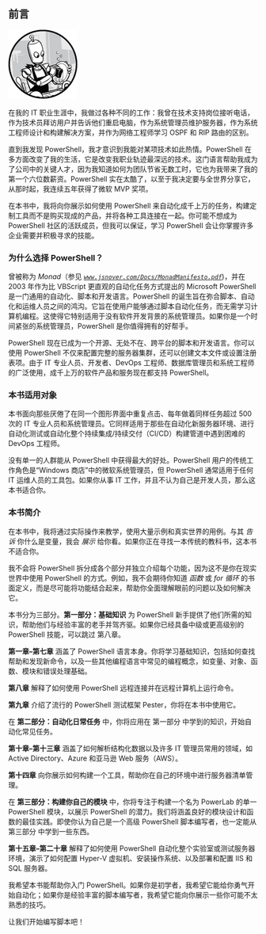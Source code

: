 ## 前言

![图片](img/common.jpg)

在我的 IT 职业生涯中，我做过各种不同的工作：我曾在技术支持岗位接听电话，作为技术员拜访用户并告诉他们重启电脑，作为系统管理员维护服务器，作为系统工程师设计和构建解决方案，并作为网络工程师学习 OSPF 和 RIP 路由的区别。

直到我发现 PowerShell，我才意识到我能对某项技术如此热情。PowerShell 在多方面改变了我的生活，它是改变我职业轨迹最深远的技术。这门语言帮助我成为了公司中的关键人才，因为我知道如何为团队节省无数工时，它也为我带来了我的第一个六位数薪资。PowerShell 实在太酷了，以至于我决定要与全世界分享它，从那时起，我连续五年获得了微软 MVP 奖项。

在本书中，我将向你展示如何使用 PowerShell 来自动化成千上万的任务，构建定制工具而不是购买现成的产品，并将各种工具连接在一起。你可能不想成为 PowerShell 社区的活跃成员，但我可以保证，学习 PowerShell 会让你掌握许多企业需要并积极寻求的技能。

### 为什么选择 PowerShell？

曾被称为 *Monad*（参见 *[`www.jsnover.com/Docs/MonadManifesto.pdf`](https://www.jsnover.com/Docs/MonadManifesto.pdf)*)，并在 2003 年作为比 VBScript 更直观的自动化任务方式提出的 Microsoft PowerShell 是一门通用的自动化、脚本和开发语言。PowerShell 的诞生旨在弥合脚本、自动化和运维人员之间的鸿沟。它旨在使用户能够通过脚本自动化任务，而无需学习计算机编程。这使得它特别适用于没有软件开发背景的系统管理员。如果你是一个时间紧张的系统管理员，PowerShell 是你值得拥有的好帮手。

PowerShell 现在已成为一个开源、无处不在、跨平台的脚本和开发语言。你可以使用 PowerShell 不仅来配置完整的服务器集群，还可以创建文本文件或设置注册表项。由于 IT 专业人员、开发者、DevOps 工程师、数据库管理员和系统工程师的广泛使用，成千上万的软件产品和服务现在都支持 PowerShell。

### 本书适用对象

本书面向那些厌倦了在同一个图形界面中重复点击、每年做着同样任务超过 500 次的 IT 专业人员和系统管理员。它同样适用于那些在自动化新服务器环境、进行自动化测试或自动化整个持续集成/持续交付（CI/CD）构建管道中遇到困难的 DevOps 工程师。

没有单一的人群能从 PowerShell 中获得最大的好处。PowerShell 用户的传统工作角色是“Windows 商店”中的微软系统管理员，但 PowerShell 通常适用于任何 IT 运维人员的工具包。如果你从事 IT 工作，并且不认为自己是开发人员，那么这本书适合你。

### 本书简介

在本书中，我将通过实际操作来教学，使用大量示例和真实世界的用例。与其 *告诉* 你什么是变量，我会 *展示* 给你看。如果你正在寻找一本传统的教科书，这本书不适合你。

我不会将 PowerShell 拆分成各个部分并独立介绍每个功能，因为这不是你在现实世界中使用 PowerShell 的方式。例如，我不会期待你知道 *函数* 或 *for 循环* 的书面定义，而是尽可能将功能结合起来，帮助你全面理解眼前的问题以及如何解决它。

本书分为三部分。**第一部分：基础知识** 为 PowerShell 新手提供了他们所需的知识，帮助他们与经验丰富的老手并驾齐驱。如果你已经具备中级或更高级别的 PowerShell 技能，可以跳过 第八章。

**第一章–第七章** 涵盖了 PowerShell 语言本身。你将学习基础知识，包括如何查找帮助和发现新命令，以及一些其他编程语言中常见的编程概念，如变量、对象、函数、模块和错误处理基础。

**第八章** 解释了如何使用 PowerShell 远程连接并在远程计算机上运行命令。

**第九章** 介绍了流行的 PowerShell 测试框架 Pester，你将在本书中使用它。

在 **第二部分：自动化日常任务** 中，你将应用在 第一部分 中学到的知识，开始自动化常见任务。

**第十章–第十三章** 涵盖了如何解析结构化数据以及许多 IT 管理员常用的领域，如 Active Directory、Azure 和亚马逊 Web 服务（AWS）。

**第十四章** 向你展示如何构建一个工具，帮助你在自己的环境中进行服务器清单管理。

在 **第三部分：构建你自己的模块** 中，你将专注于构建一个名为 PowerLab 的单一 PowerShell 模块，以展示 PowerShell 的潜力。我们将涵盖良好的模块设计和函数的最佳实践。即使你认为自己是一个高级 PowerShell 脚本编写者，也一定能从 第三部分 中学到一些东西。

**第十五章–第二十章** 解释了如何使用 PowerShell 自动化整个实验室或测试服务器环境，演示了如何配置 Hyper-V 虚拟机、安装操作系统、以及部署和配置 IIS 和 SQL 服务器。

我希望本书能帮助你入门 PowerShell。如果你是初学者，我希望它能给你勇气开始自动化；如果你是经验丰富的脚本编写者，我希望它能向你展示一些你可能不太熟悉的技巧。

让我们开始编写脚本吧！
